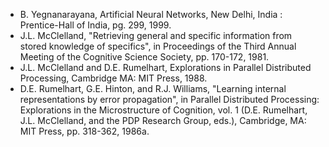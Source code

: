 - B. Yegnanarayana, Artificial Neural Networks, New Delhi, India : Prentice-Hall of India, pg. 299, 1999.
- J.L. McClelland, "Retrieving general and specific information from stored knowledge of specifics", in Proceedings of the Third Annual Meeting of the Cognitive Science Society, pp. 170-172, 1981.
- J.L. McClelland and D.E. Rumelhart, Explorations in Parallel Distributed Processing, Cambridge MA: MIT Press, 1988.
- D.E. Rumelhart, G.E. Hinton, and R.J. Williams, "Learning internal representations by error propagation", in Parallel Distributed Processing: Explorations in the Microstructure of Cognition, vol. 1 (D.E. Rumelhart, J.L. McClelland, and the PDP Research Group, eds.), Cambridge, MA: MIT Press, pp. 318-362, 1986a.
